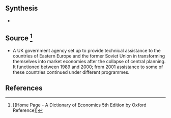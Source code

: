 ## Synthesis
- 
## Source [^1]
- A UK government agency set up to provide technical assistance to the countries of Eastern Europe and the former Soviet Union in transforming themselves into market economies after the collapse of central planning. It functioned between 1989 and 2000; from 2001 assistance to some of these countries continued under different programmes.
## References

[^1]: [[Home Page - A Dictionary of Economics 5th Edition by Oxford Reference]]